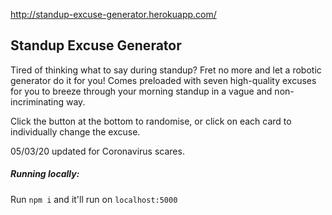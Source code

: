 http://standup-excuse-generator.herokuapp.com/


## Standup Excuse Generator
Tired of thinking what to say during standup? Fret no more and let a robotic generator do it for you! Comes preloaded with seven high-quality excuses for you to breeze through your morning standup in a vague and non-incriminating way.

Click the button at the bottom to randomise, or click on each card to individually change the excuse.

05/03/20 updated for Coronavirus scares.

##### Running locally:
Run `npm i` and it'll run on `localhost:5000`
